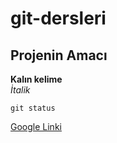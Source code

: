 # git-dersleri

## Projenin Amacı
**Kalın kelime**<br>
*İtalik*

`git status` 

[Google Linki](https://www.google.com/)
